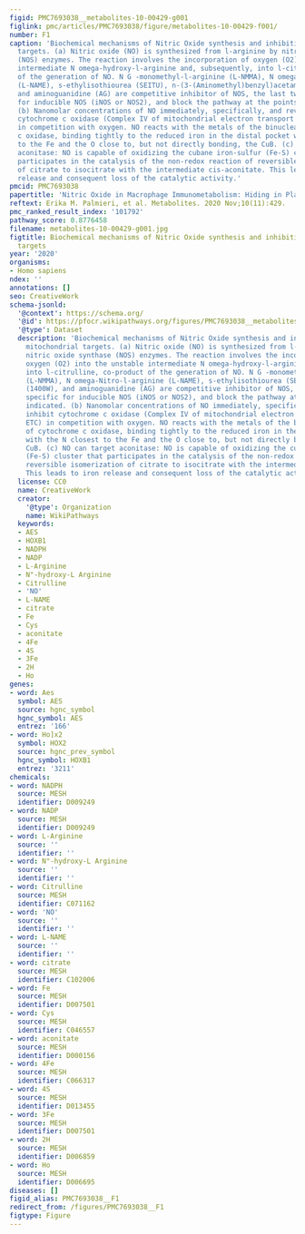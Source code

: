 ```yaml
---
figid: PMC7693038__metabolites-10-00429-g001
figlink: pmc/articles/PMC7693038/figure/metabolites-10-00429-f001/
number: F1
caption: 'Biochemical mechanisms of Nitric Oxide synthesis and inhibition of mitochondrial
  targets. (a) Nitric oxide (NO) is synthesized from l-arginine by nitric oxide synthase
  (NOS) enzymes. The reaction involves the incorporation of oxygen (O2) into the unstable
  intermediate N omega-hydroxy-l-arginine and, subsequently, into l-citrulline, co-product
  of the generation of NO. N G -monomethyl-l-arginine (L-NMMA), N omega-Nitro-l-arginine
  (L-NAME), s-ethylisothiourea (SEITU), n-(3-(Aminomethyl)benzyl)acetamidine (1400W),
  and aminoguanidine (AG) are competitive inhibitor of NOS, the last two specific
  for inducible NOS (iNOS or NOS2), and block the pathway at the points indicated.
  (b) Nanomolar concentrations of NO immediately, specifically, and reversibly inhibit
  cytochrome c oxidase (Complex IV of mitochondrial electron transport chain, ETC)
  in competition with oxygen. NO reacts with the metals of the binuclear site of cytochrome
  c oxidase, binding tightly to the reduced iron in the distal pocket with the N closest
  to the Fe and the O close to, but not directly bonding, the CuB. (c) NO can target
  aconitase: NO is capable of oxidizing the cubane iron-sulfur (Fe-S) cluster that
  participates in the catalysis of the non-redox reaction of reversible isomerization
  of citrate to isocitrate with the intermediate cis-aconitate. This leads to iron
  release and consequent loss of the catalytic activity.'
pmcid: PMC7693038
papertitle: 'Nitric Oxide in Macrophage Immunometabolism: Hiding in Plain Sight.'
reftext: Erika M. Palmieri, et al. Metabolites. 2020 Nov;10(11):429.
pmc_ranked_result_index: '101792'
pathway_score: 0.8776458
filename: metabolites-10-00429-g001.jpg
figtitle: Biochemical mechanisms of Nitric Oxide synthesis and inhibition of mitochondrial
  targets
year: '2020'
organisms:
- Homo sapiens
ndex: ''
annotations: []
seo: CreativeWork
schema-jsonld:
  '@context': https://schema.org/
  '@id': https://pfocr.wikipathways.org/figures/PMC7693038__metabolites-10-00429-g001.html
  '@type': Dataset
  description: 'Biochemical mechanisms of Nitric Oxide synthesis and inhibition of
    mitochondrial targets. (a) Nitric oxide (NO) is synthesized from l-arginine by
    nitric oxide synthase (NOS) enzymes. The reaction involves the incorporation of
    oxygen (O2) into the unstable intermediate N omega-hydroxy-l-arginine and, subsequently,
    into l-citrulline, co-product of the generation of NO. N G -monomethyl-l-arginine
    (L-NMMA), N omega-Nitro-l-arginine (L-NAME), s-ethylisothiourea (SEITU), n-(3-(Aminomethyl)benzyl)acetamidine
    (1400W), and aminoguanidine (AG) are competitive inhibitor of NOS, the last two
    specific for inducible NOS (iNOS or NOS2), and block the pathway at the points
    indicated. (b) Nanomolar concentrations of NO immediately, specifically, and reversibly
    inhibit cytochrome c oxidase (Complex IV of mitochondrial electron transport chain,
    ETC) in competition with oxygen. NO reacts with the metals of the binuclear site
    of cytochrome c oxidase, binding tightly to the reduced iron in the distal pocket
    with the N closest to the Fe and the O close to, but not directly bonding, the
    CuB. (c) NO can target aconitase: NO is capable of oxidizing the cubane iron-sulfur
    (Fe-S) cluster that participates in the catalysis of the non-redox reaction of
    reversible isomerization of citrate to isocitrate with the intermediate cis-aconitate.
    This leads to iron release and consequent loss of the catalytic activity.'
  license: CC0
  name: CreativeWork
  creator:
    '@type': Organization
    name: WikiPathways
  keywords:
  - AES
  - HOXB1
  - NADPH
  - NADP
  - L-Arginine
  - N"-hydroxy-L Arginine
  - Citrulline
  - 'NO'
  - L-NAME
  - citrate
  - Fe
  - Cys
  - aconitate
  - 4Fe
  - 4S
  - 3Fe
  - 2H
  - Ho
genes:
- word: Aes
  symbol: AES
  source: hgnc_symbol
  hgnc_symbol: AES
  entrez: '166'
- word: Ho]x2
  symbol: HOX2
  source: hgnc_prev_symbol
  hgnc_symbol: HOXB1
  entrez: '3211'
chemicals:
- word: NADPH
  source: MESH
  identifier: D009249
- word: NADP
  source: MESH
  identifier: D009249
- word: L-Arginine
  source: ''
  identifier: ''
- word: N"-hydroxy-L Arginine
  source: ''
  identifier: ''
- word: Citrulline
  source: MESH
  identifier: C071162
- word: 'NO'
  source: ''
  identifier: ''
- word: L-NAME
  source: ''
  identifier: ''
- word: citrate
  source: MESH
  identifier: C102006
- word: Fe
  source: MESH
  identifier: D007501
- word: Cys
  source: MESH
  identifier: C046557
- word: aconitate
  source: MESH
  identifier: D000156
- word: 4Fe
  source: MESH
  identifier: C066317
- word: 4S
  source: MESH
  identifier: D013455
- word: 3Fe
  source: MESH
  identifier: D007501
- word: 2H
  source: MESH
  identifier: D006859
- word: Ho
  source: MESH
  identifier: D006695
diseases: []
figid_alias: PMC7693038__F1
redirect_from: /figures/PMC7693038__F1
figtype: Figure
---
```

